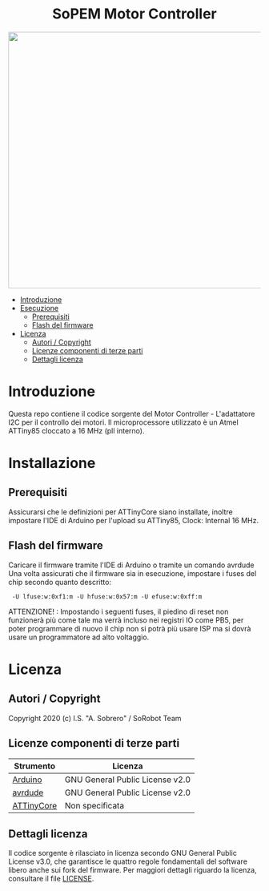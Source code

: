 <h1 align="center">SoPEM Motor Controller</h1>
<div align="center">
<img widht="512" height="512" src="board.png">
</div>

- [Introduzione](#introduzione)
- [Esecuzione](#esecuzione)
  - [Prerequisiti](#prerequisiti)
  - [Flash del firmware](#flash-del-firmware)
- [Licenza](#licenza)
  - [Autori / Copyright](#autori--copyright)
  - [Licenze componenti di terze parti](#licenze-componenti-di-terze-parti)
  - [Dettagli licenza](#dettagli-licenza)
  
# Introduzione
Questa repo contiene il codice sorgente del Motor Controller - L'adattatore I2C per il controllo dei motori.
Il microprocessore utilizzato è un Atmel ATTiny85 cloccato a 16 MHz (pll interno).
# Installazione
## Prerequisiti
Assicurarsi che le definizioni per ATTinyCore siano installate, inoltre impostare l'IDE di Arduino per l'upload su ATTiny85, Clock: Internal 16 MHz.
## Flash del firmware
Caricare il firmware tramite l'IDE di Arduino o tramite un comando avrdude
Una volta assicurati che il firmware sia in esecuzione, impostare i fuses del chip secondo quanto descritto:

     -U lfuse:w:0xf1:m -U hfuse:w:0x57:m -U efuse:w:0xff:m
ATTENZIONE! : Impostando i seguenti fuses, il piedino di reset non funzionerà più come tale ma verrà incluso nei registri IO come PB5, per poter programmare di nuovo il chip non si potrà più usare ISP ma si dovrà usare un programmatore ad alto voltaggio.
# Licenza
## Autori / Copyright
Copyright 2020 (c) I.S. "A. Sobrero" / SoRobot Team
## Licenze componenti di terze parti
| Strumento   | Licenza      |
|-------------|--------------|
| [Arduino](https://github.com/arduino/Arduino)     | GNU General Public License v2.0 |
| [avrdude](http://savannah.nongnu.org/projects/avrdude) |GNU General Public License v2.0  |
| [ATTinyCore](https://github.com/SpenceKonde/ATTinyCore) |Non specificata  |
## Dettagli licenza
Il codice sorgente è rilasciato in licenza secondo GNU General Public License v3.0, che garantisce le quattro regole fondamentali del software libero anche sui fork del firmware.
Per maggiori dettagli riguardo la licenza, consultare il file [LICENSE](LICENSE).
